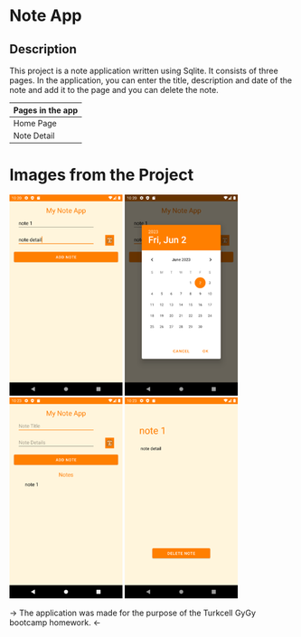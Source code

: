 # Note App

Description
-------------

<p>

This project is a note application written using Sqlite. It consists of three pages.
In the application, you can enter the title, description and date of the note and add it to the page and you can delete the note.

  
| Pages in the app |
| --------- |
|  Home Page   |
|  Note Detail    | 

   
# Images from the Project
   
<a href="https://github.com/cankarademir/Note-App/blob/main/images/1.png" target="_blank">
<img src="https://github.com/cankarademir/Note-App/blob/main/images/1.png" width="200" style="max-width:100%;"></a>
   
<a href="https://github.com/cankarademir/Note-App/blob/main/images/2.png" target="_blank">
<img src="https://github.com/cankarademir/Note-App/blob/main/images/2.png" width="200" style="max-width:100%;"></a>
   
<a href="https://github.com/cankarademir/Note-App/blob/main/images/3.png" target="_blank">
<img src="https://github.com/cankarademir/Note-App/blob/main/images/3.png" width="200" style="max-width:100%;"></a>
   
<a href="https://github.com/cankarademir/Note-App/blob/main/images/4.png" target="_blank">
<img src="https://github.com/cankarademir/Note-App/blob/main/images/4.png" width="200" style="max-width:100%;"></a>
   
   <p>
-> The application was made for the purpose of the Turkcell GyGy bootcamp homework. <-
     
